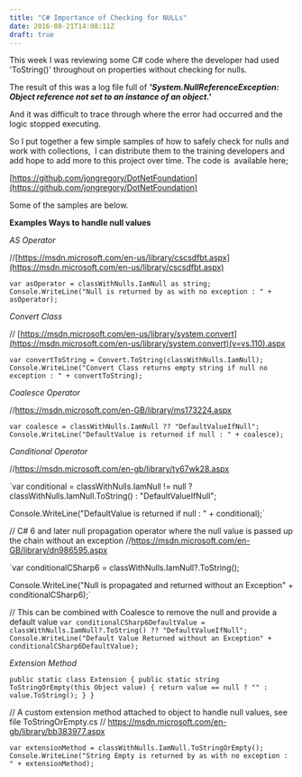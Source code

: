 ```yaml
---
title: "C# Importance of Checking for NULLs"
date: 2016-08-21T14:08:11Z
draft: true
---
```


This week I was reviewing some C# code where the developer had used 'ToString()' throughout on properties without checking for nulls. 

The result of this was a log file full of _**'System.NullReferenceException: Object reference not set to an instance of an object.'**_

And it was difficult to trace through where the error had occurred and the logic stopped executing.

So I put together a few simple samples of how to safely check for nulls and work with collections,  I can distribute them to the training developers and add hope to add more to this project over time. The code is  available here;

[https://github.com/jongregory/DotNetFoundation](https://github.com/jongregory/DotNetFoundation)

Some of the samples are below.

**Examples Ways to handle null values**

_AS Operator_

//[https://msdn.microsoft.com/en-us/library/cscsdfbt.aspx](https://msdn.microsoft.com/en-us/library/cscsdfbt.aspx)

`var asOperator = classWithNulls.IamNull as string;
Console.WriteLine("Null is returned by as with no exception : " + asOperator);`

_Convert Class_

// [https://msdn.microsoft.com/en-us/library/system.convert](https://msdn.microsoft.com/en-us/library/system.convert)(v=vs.110).aspx

`var convertToString = Convert.ToString(classWithNulls.IamNull);
Console.WriteLine("Convert Class returns empty string if null no exception : " + convertToString);`

_Coalesce Operator_

//https://msdn.microsoft.com/en-GB/library/ms173224.aspx

`var coalesce = classWithNulls.IamNull ?? "DefaultValueIfNull";
Console.WriteLine("DefaultValue is returned if null : " + coalesce);`

_Conditional Operator_

//https://msdn.microsoft.com/en-gb/library/ty67wk28.aspx

`var conditional = classWithNulls.IamNull != null
    ? classWithNulls.IamNull.ToString()
    : "DefaultValueIfNull";

Console.WriteLine("DefaultValue is returned if null : " + conditional);`

// C# 6 and later null propagation operator where the null value is passed up the chain without an exception
//https://msdn.microsoft.com/en-GB/library/dn986595.aspx

`var conditionalCSharp6 = classWithNulls.IamNull?.ToString();

Console.WriteLine("Null is propagated and returned without an Exception" + conditionalCSharp6);`

// This can be combined with Coalesce to remove the null and provide a default value
`var conditionalCSharp6DefaultValue = classWithNulls.IamNull?.ToString() ?? "DefaultValueIfNull";
Console.WriteLine("Default Value Returned without an Exception" + conditionalCSharp6DefaultValue);`

_Extension Method_

`public static class Extension
    {
        public static string ToStringOrEmpty(this Object value)
        {
            return value == null ? "" : value.ToString();
        }
    }`

// A custom extension method attached to object to handle null values, see file ToStringOrEmpty.cs
// https://msdn.microsoft.com/en-gb/library/bb383977.aspx

`var extensionMethod = classWithNulls.IamNull.ToStringOrEmpty();
Console.WriteLine("String Empty is returned by as with no exception : " + extensionMethod);`